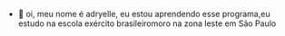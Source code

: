 - 👋 oi, meu nome é adryelle, eu estou aprendendo esse programa,eu estudo na escola exército brasileiromoro na zona leste em São Paulo 
